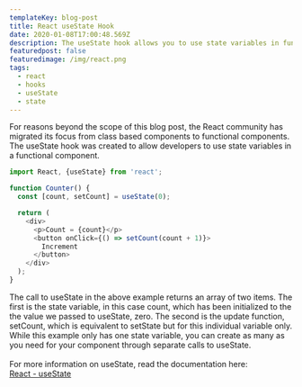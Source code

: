 ```yaml
---
templateKey: blog-post
title: React useState Hook
date: 2020-01-08T17:00:48.569Z
description: The useState hook allows you to use state variables in functional components.
featuredpost: false
featuredimage: /img/react.png
tags:
  - react
  - hooks
  - useState
  - state
---
```

For reasons beyond the scope of this blog post, the React community has migrated its focus from class based components to functional components. 
The useState hook was created to allow developers to use state variables in a functional component.

```javascript
import React, {useState} from 'react';

function Counter() {
  const [count, setCount] = useState(0);

  return (
    <div>
      <p>Count = {count}</p>
      <button onClick={() => setCount(count + 1)}>
        Increment
      </button>
    </div>
  );
}
```

The call to useState in the above example returns an array of two items. The first is the state variable, in this case count, which has been initialized to the the value we passed to useState, zero. The second is the update function, setCount, which is equivalent to setState but for this individual variable only. While this example only has one state variable, you can create as many as you need for your component through separate calls to useState.
<br><br>
For more information on useState, read the documentation here:<br>
[React - useState](https://reactjs.org/docs/hooks-state.html)
